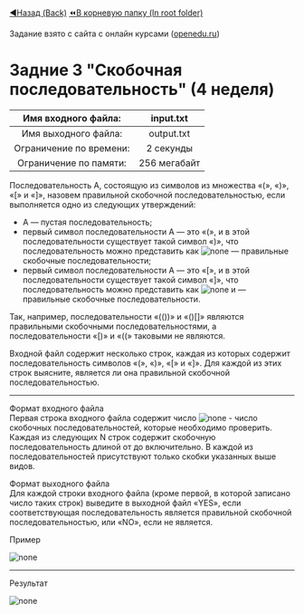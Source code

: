 [:arrow_backward:Назад (Back)](https://github.com/Bloodies/University.Projects/tree/master/Course%202/AaDS%20(Algorithms%20and%20data%20structures))
[:rewind:В корневую папку (In root folder)](https://github.com/Bloodies/University.Projects)

Задание взято с сайта с онлайн курсами ([openedu.ru](https://courses.openedu.ru))

# Задние 3 "Скобочная последовательность" (4 неделя)
| Имя входного файла: | input.txt |
|:--------------------:|:----------:|
| Имя выходного файла: | output.txt |
| Ограничение по времени: | 2 секунды |
| Ограничение по памяти: | 256 мегабайт |

Последовательность A, состоящую из символов из множества «(», «)», «[» и «]», назовем правильной скобочной последовательностью, если выполняется одно из следующих утверждений:

* A — пустая последовательность;
* первый символ последовательности A — это «(», и в этой последовательности существует такой символ «)», что последовательность можно представить как ![none](https://github.com/Bloodies/University.Projects/blob/master/Course%202/AaDS%20(Algorithms%20and%20data%20structures)/Algorithms%20Practice%20(ITMO)/Resources/txt_w4_t3_1.png) — правильные скобочные последовательности;
* первый символ последовательности A — это «[», и в этой последовательности существует такой символ «]», что последовательность можно представить как ![none](https://github.com/Bloodies/University.Projects/blob/master/Course%202/AaDS%20(Algorithms%20and%20data%20structures)/Algorithms%20Practice%20(ITMO)/Resources/txt_w4_t3_2.png) и  — правильные скобочные последовательности.

Так, например, последовательности «(())» и «()[]» являются правильными скобочными последовательностями, а последовательности «[)» и «((» таковыми не являются.

Входной файл содержит несколько строк, каждая из которых содержит последовательность символов «(», «)», «[» и «]». Для каждой из этих строк выясните, является ли она правильной скобочной последовательностью.
__________________
Формат входного файла  
Первая строка входного файла содержит число ![none](https://github.com/Bloodies/University.Projects/blob/master/Course%202/AaDS%20(Algorithms%20and%20data%20structures)/Algorithms%20Practice%20(ITMO)/Resources/txt_w4_t3_3.png) - число скобочных последовательностей, которые необходимо проверить. Каждая из следующих N строк содержит скобочную последовательность длиной от  до  включительно. В каждой из последовательностей присутствуют только скобки указанных выше видов.

Формат выходного файла  
Для каждой строки входного файла (кроме первой, в которой записано число таких строк) выведите в выходной файл «YES», если соответствующая последовательность является правильной скобочной последовательностью, или «NO», если не является.

Пример

![none](https://github.com/Bloodies/University.Projects/blob/master/Course%202/AaDS%20(Algorithms%20and%20data%20structures)/Algorithms%20Practice%20(ITMO)/Resources/format_w4_t3.png)
__________________
Результат

![none](https://github.com/Bloodies/University.Projects/blob/master/Course%202/AaDS%20(Algorithms%20and%20data%20structures)/Algorithms%20Practice%20(ITMO)/Resources/result_w4_t3.png)